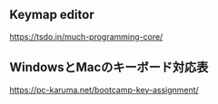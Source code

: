 ## Keymap editor
https://tsdo.in/much-programming-core/

## WindowsとMacのキーボード対応表
https://pc-karuma.net/bootcamp-key-assignment/
